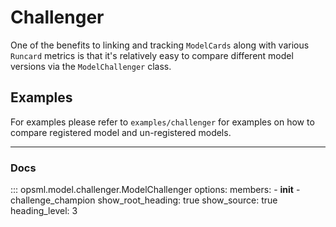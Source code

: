 # Challenger

One of the benefits to linking and tracking `ModelCards` along with various `Runcard` metrics is that it's relatively easy to compare different model versions via the `ModelChallenger` class.

## Examples

For examples please refer to `examples/challenger` for examples on how to compare registered model and un-registered models.

---
### Docs

::: opsml.model.challenger.ModelChallenger
    options:
        members:
            - __init__
            - challenge_champion
        show_root_heading: true
        show_source: true
        heading_level: 3
